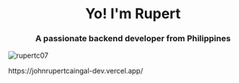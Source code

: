<h1 align="center">Yo! I'm Rupert</h1>
<h3 align="center">A passionate backend developer from Philippines</h3>

<p align="left"> <img src="https://komarev.com/ghpvc/?username=rupertc07&label=Profile%20views&color=0e75b6&style=flat" alt="rupertc07" /> </p>



<p>https://johnrupertcaingal-dev.vercel.app/</p>


